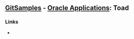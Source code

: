 ## [GitSamples](/../../tree/master) - [Oracle Applications](/../../tree/oracle-pl-sql/applications): Toad

### Links
* 